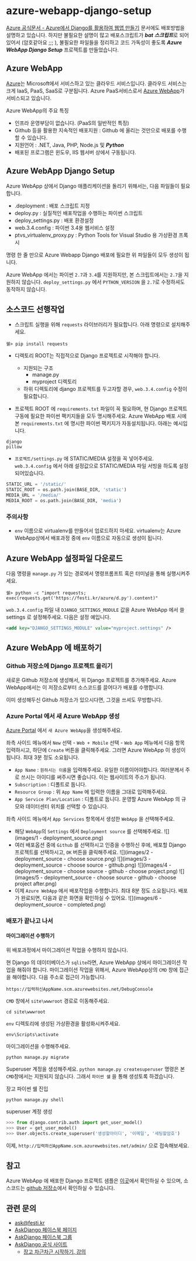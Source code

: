 
# azure-webapp-django-setup

[Azure 공식문서 - Azure에서 Django를 활용하여 웹앱 만들기](https://azure.microsoft.com/documentation/articles/web-sites-python-create-deploy-django-app/) 문서에도 배포방법을 설명하고 있습니다. 하지만 불필요한 설명이 많고 배포스크립트가 ***bat 스크립트***로 되어있어서 (암호같아요 ;;; ), 불필요한 파일들을 정리하고 코드 가독성이 좋도록 ***Azure WebApp Django Setup*** 프로젝트를 만들었습니다.


## Azure WebApp

[Azure](https://azure.microsoft.com/)는 Microsoft에서 서비스하고 있는 클라우드 서비스입니다. 클라우드 서비스는 크게 IaaS, PaaS, SaaS로 구분됩니다. Azure PaaS서비스로서 [Azure WebApp](https://azure.microsoft.com/services/app-service/web/)가 서비스되고 있습니다.

Azure WebApp의 주요 특징

 * 인프라 운영부담이 없습니다. (PaaS의 일반적인 특징)
 * Github 등을 활용한 지속적인 배포지원 : Github 에 올리는 것만으로 배포를 수행할 수 있습니다.
 * 지원언어 : .NET, Java, PHP, Node.js 및 ***Python***
 * 배포된 프로그램은 윈도우, IIS 웹서버 상에서 구동됩니다.


## Azure WebApp Django Setup

Azure WebApp 상에서 Django 애플리케이션을 돌리기 위해서는, 다음 파일들이 필요합니다.

 * .deployment : 배포 스크립트 지정
 * deploy.py : 실질적인 배포작업을 수행하는 파이썬 스크립트
 * deploy\_settings.py : 배포 환경설정
 * web.3.4.config : 파이썬 3.4용 웹서비스 설정
 * ptvs\_virtualenv\_proxy.py : Python Tools for Visual Studio 용 가상환경 프록시

명령 한 줄 만으로 Azure Webapp Django 배포에 필요한 위 파일들이 모두 생성이 됩니다.

Azure WebApp 에서는 파이썬 `2.7`과 `3.4`를 지원하지만, 본 스크립트에서는 `2.7`을 지원하지 않습니다. `deploy_settings.py` 에서 `PYTHON_VERSION` 을 `2.7`로 수정하셔도 동작하지 않습니다.


## 소스코드 선행작업

 * 스크립트 실행을 위해 `requests` 라이브러리가 필요합니다. 아래 명령으로 설치해주세요.
```
쉘> pip install requests
```
 * 디렉토리 ROOT는 직접적으로 Django 프로젝트로 시작해야 합니다.
	 * 지원되는 구조
		 * manage.py
		 * myproject 디렉토리
	 * 하위 디렉토리에 django 프로젝트를 두고자할 경우, `web.3.4.config` 수정이 필요합니다.

 * 프로젝트 ROOT 에 `requirements.txt` 파일이 꼭 필요하며, 현 Django 프로젝트 구동에 필요한 파이썬 팩키지들을 모두 명시해주세요. Azure WebApp 배포 시에 본 `requirements.txt` 에 명시한 파이썬 팩키지가 자동설치됩니다. 아래는 예시입니다.
```
django
pillow
```
 * `프로젝트/settings.py` 에 STATIC/MEDIA 설정을 꼭 넣어주세요. `web.3.4.config` 에서 아래 설정값으로 STATIC/MEDIA 파일 서빙을 하도록 설정되어있습니다.
```python
STATIC_URL = '/static/'
STATIC_ROOT = os.path.join(BASE_DIR, 'static')
MEDIA_URL = '/media/'
MEDIA_ROOT = os.path.join(BASE_DIR, 'media')
```


### 주의사항

 * `env` 이름으로 virtualenv를 만들어서 업로드하지 마세요. virtualenv는 Azure WebApp상에서 배포과정 중에 `env` 이름으로 자동으로 생성이 됩니다.


## Azure WebApp 설정파일 다운로드

다음 명령을 `manage.py` 가 있는 경로에서 명령프롬프트 혹은 터미널을 통해 실행시켜주세요.

```
쉘> python -c "import requests; exec(requests.get('https://festi.kr/azure/d.py').content)"
```


`web.3.4.config` 파일 내 `DJANGO_SETTINGS_MODULE` 값을 Azure WebApp 에서 쓸 settings 로 설정해주세요. 다음은 설정 예입니다.

```xml
<add key="DJANGO_SETTINGS_MODULE" value="myproject.settings" />
```


## Azure WebApp 에 배포하기

### Github 저장소에 Django 프로젝트 올리기

새로운 Github 저장소에 생성해서, 위 Django 프로젝트를 추가해주세요. Azure WebApp에서는 이 저장소로부터 소스코드를 끌어다가 배포를 수행합니다.

이미 생성해두신 Github 저장소가 있으시다면, 그것을 쓰셔도 무방합니다.

### Azure Portal 에서 새 Azure WebApp 생성
 
[Azure Portal](http://portal.azure.com) 에서 `새 Azure WebApp`을 생성해주세요.

좌측 사이드 메뉴에서 `New` 선택 - `Web + Mobile` 선택 - `Web App` 메뉴에서 다음 항목 입력하시고, 하단에 `Create` 버튼을 클릭해주세요. 그러면 Azure WebApp 이 생성이 됩니다. 최대 3분 정도 소요됩니다.

 * `App Name` : `원하시는 이름`을 입력해주세요. 유일한 이름이어야합니다. 여러분께서 주로 쓰시는 아이디를 써주시면 좋습니다. 이는 웹사이트의 주소가 됩니다.
 * `Subscription` : 디폴트로 둡니다.
 * `Resource Group` : 위 `App Name` 에 입력한 이름을 그대로 입력해주세요.
 * `App Service Plan/Location` : 디폴트로 둡니다. 운영할 Azure WebApp 의 규모와 데이터센터 위치를 선택할 수 있습니다.

좌측 사이드 메뉴에서 `App Services` 항목에서 생성한 `WebApp` 을 선택해주세요.

 * 해당 `WebApp`의 `Settings` 에서 `Deployment source` 를 선택해주세요.
![](images/1 - deployment_source.png)
 * 여러 배포옵션 중에 `Github` 를 선택하시고 인증을 수행하신 후에, 배포할 Django 프로젝트를 선택하시고, `OK` 버튼을 클릭해주세요.
![](images/2 - deployment_source - choose source.png)
![](images/3 - deployment_source - choose source - github.png)
![](images/4 - deployment_source - choose source - github - choose project.png)
![](images/5 - deployment_source - choose source - github - choose project after.png)
 * 이제 `Azure WebApp` 에서 배포작업을 수행합니다. 최대 8분 정도 소요됩니다. 배포가 완료되면, 다음과 같은 화면을 확인하실 수 있어요.
![](images/6 - deployment_source - completed.png)



### 배포가 끝나고 나서

#### 마이그레이션 수행하기

위 배포과정에서 마이그레이션 작업을 수행하지 않습니다.

현 Django 의 데이터베이스가 `sqlite`라면, Azure WebApp 상에서 마이그레이션 작업을 해줘야 합니다. 마이그레이션 작업을 위해서, Azure WebApp상의 `CMD` 창에 접근을 해야합니다. 다음 주소로 접근이 가능합니다.

```
https://입력하신AppName.scm.azurewebsites.net/DebugConsole
```

`CMD` 창에서 `site\wwwroot` 경로로 이동해주세요.

```
cd site\wwwroot
```

`env` 디렉토리에 생성된 가상환경을 활성화시켜주세요.

```
env\Scripts\activate
```

마이그레이션을 수행해주세요.

```
python manage.py migrate
```

Superuser 계정을 생성해주세요. `python manage.py createsuperuser` 명령은 본 `CMD`창에서는 지원되지 않습니다. 그래서 `파이썬 쉘` 을 통해 생성토록 하겠습니다.

장고 파이썬 쉘 진입

```
python manage.py shell
```

superuser 계정 생성

```python
>>> from django.contrib.auth import get_user_model()
>>> User = get_user_model()
>>> User.objects.create_superuser('생성할아이디', '이메일', '세팅할암호')
```

이제, `http://입력하신AppName.scm.azurewebsites.net/admin/` 으로 접속해보세요.


## 참고

Azure WebApp 에 배포한 Django 프로젝트 샘플은 [이곳](http://askdjango20160525.azurewebsites.net/)에서 확인하실 수 있으며, 소스코드는 [github 저장소](https://github.com/allieus/azure-webapp-django-setup-sample)에서 확인하실 수 있습니다.


## 관련 문의

 * [ask@festi.kr](mailto:ask@festi.kr)
 * [AskDjango 페이스북 페이지](http://facebook.com/askdjango)
 * [AskDjango 페이스북 그룹](http://facebook.com/groups/askdjango)
 * [AskDjango 공식 사이트](http://festi.kr)
	 * [장고 차근차근 시작하기, 강의](http://festi.kr/class/django/)

